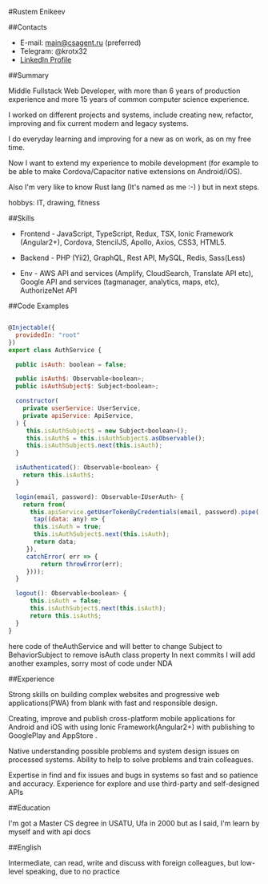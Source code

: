 #Rustem Enikeev

##Contacts

- E-mail: main@csagent.ru (preferred)
- Telegram: @krotx32
- [LinkedIn Profile](https://www.linkedin.com/in/rustem-enikeev/)

##Summary

Middle Fullstack Web Developer, with more than 6 years of production experience
 and more 15 years of common computer science experience.

I worked on different projects and systems, include creating new, refactor, improving and fix current modern and legacy systems.

I do everyday learning and improving for a new as on work, as on my free time. 

Now I want to extend my experience to mobile
development (for example to be able to make Cordova/Capacitor native extensions on Android/iOS).

Also I'm very like to know Rust lang (It's named as me  :-) ) but in next steps.

hobbys: IT, drawing, fitness

##Skills

- Frontend - JavaScript, TypeScript, Redux, TSX, Ionic Framework (Angular2+), Cordova, StencilJS, Apollo, Axios, CSS3, HTML5.

- Backend - PHP (Yii2), GraphQL, Rest API, MySQL, Redis, Sass(Less)

- Env - AWS API and services (Amplify, CloudSearch, Translate API etc), Google API and services 
(tagmanager, analytics, maps, etc), AuthorizeNet API


##Code Examples

```javascript

@Injectable({
  providedIn: "root"
})
export class AuthService {

  public isAuth: boolean = false;

  public isAuth$: Observable<boolean>;
  public isAuthSubject$: Subject<boolean>;

  constructor(
    private userService: UserService,
    private apiService: ApiService,
  ) {
     this.isAuthSubject$ = new Subject<boolean>();
     this.isAuth$ = this.isAuthSubject$.asObservable();
     this.isAuthSubject$.next(this.isAuth);
  }

  isAuthenticated(): Observable<boolean> {
    return this.isAuth$;
  }

  login(email, password): Observable<IUserAuth> {
    return from(
      this.apiService.getUserTokenByCredentials(email, password).pipe(
       tap((data: any) => {
       this.isAuth = true;
       this.isAuthSubject$.next(this.isAuth);
       return data;
     }),
     catchError( err => {
         return throwError(err);
     })));
  }

  logout(): Observable<boolean> {
      this.isAuth = false;
      this.isAuthSubject$.next(this.isAuth);
      return this.isAuth$;
  }
}
```
here code of theAuthService and will better to change Subject to BehaviorSubject to remove isAuth class property
In next commits I will add another examples, sorry most of code under NDA

##Experience

Strong skills on building complex websites and progressive web applications(PWA) from blank 
with fast and responsible design.

Creating, improve and publish cross-platform mobile applications for Android and iOS with using Ionic Framework(Angular2+) 
with publishing to GooglePlay and AppStore  .

Native understanding possible problems and system design issues on processed systems.
Ability to help to solve problems and train colleagues.

Expertise in find and fix issues and bugs in systems so fast and so patience and accuracy.
Experience for explore and use third-party and self-designed APIs


##Education

I'm got a Master CS degree in USATU, Ufa in 2000
but as I said, I'm learn by myself and with api docs

##English

Intermediate, can read, write and discuss with foreign colleagues, but low-level speaking, due to no practice


